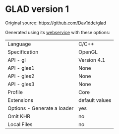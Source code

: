 # GLAD version 1

Original source: https://github.com/Dav1dde/glad

Generated using its [webservice](https://glad.dav1d.de/) with these options:

|                             |                |
|-----------------------------|----------------|
| Language                    | C/C++          |
| Specification               | OpenGL         |
| API - gl                    | Version 4.1    |
| API - gles1                 | None           |
| API - gles2                 | None           |
| API - gles3                 | None           |
| Profile                     | Core           |
| Extensions                  | default values |
| Options - Generate a loader | yes            |
| Omit KHR                    | no             |
| Local Files                 | no             |

